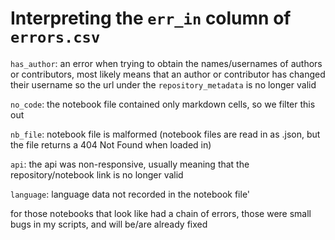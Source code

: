 # Interpreting the `err_in` column of `errors.csv`

`has_author`: an error when trying to obtain the names/usernames of authors or contributors, most likely means that an author or
contributor has changed their username so the url under the `repository_metadata` is no longer valid

`no_code`: the notebook file contained only markdown cells, so we filter this out

`nb_file`: notebook file is malformed (notebook files are read in as .json, but the file returns a 404 Not Found when loaded in)

`api`: the api was non-responsive, usually meaning that the repository/notebook link is no longer valid

`language`: language data not recorded in the notebook file'

for those notebooks that look like had a chain of errors, those were small bugs in my scripts, and will be/are already fixed
